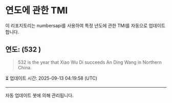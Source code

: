 
# 연도에 관한 TMI

이 리포지토리는 numbersapi를 사용하여 특정 년도에 관한 TMI를 자동으로 업데이트합니다.

## 연도: (532 )
> 532 is the year that Xiao Wu Di succeeds An Ding Wang in Northern China.

⏳ 업데이트 시간: 2025-09-13 04:19:58 (UTC)

---
자동 업데이트 봇에 의해 관리됩니다.
